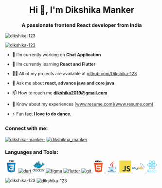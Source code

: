 <h1 align="center">Hi 👋, I'm Dikshika Manker</h1>
<h3 align="center">A passionate frontend React developer from India</h3>

<p align="left"> <img src="https://komarev.com/ghpvc/?username=dikshika-123&label=Profile%20views&color=0e75b6&style=flat" alt="dikshika-123" /> </p>

<p align="left"> <a href="https://github.com/ryo-ma/github-profile-trophy"><img src="https://github-profile-trophy.vercel.app/?username=dikshika-123" alt="dikshika-123" /></a> </p>

- 🔭 I’m currently working on **Chat Application**

- 🌱 I’m currently learning **React and Flutter**

- 👨‍💻 All of my projects are available at [github.com/Dikshika-123](github.com/Dikshika-123)

- 💬 Ask me about **react, advance java and core java**

- 📫 How to reach me **dikshika2019@gmail.com**

- 📄 Know about my experiences [www.resume.com](www.resume.com)

- ⚡ Fun fact **I love to do dance.**

<h3 align="left">Connect with me:</h3>
<p align="left">
<a href="https://linkedin.com/in/dikshika-manker-" target="blank"><img align="center" src="https://raw.githubusercontent.com/rahuldkjain/github-profile-readme-generator/master/src/images/icons/Social/linked-in-alt.svg" alt="dikshika-manker-" height="30" width="40" /></a>
<a href="https://instagram.com/dikshikha_manker" target="blank"><img align="center" src="https://raw.githubusercontent.com/rahuldkjain/github-profile-readme-generator/master/src/images/icons/Social/instagram.svg" alt="dikshikha_manker" height="30" width="40" /></a>
</p>

<h3 align="left">Languages and Tools:</h3>
<p align="left"> <a href="https://www.w3schools.com/css/" target="_blank" rel="noreferrer"> <img src="https://raw.githubusercontent.com/devicons/devicon/master/icons/css3/css3-original-wordmark.svg" alt="css3" width="40" height="40"/> </a> <a href="https://dart.dev" target="_blank" rel="noreferrer"> <img src="https://www.vectorlogo.zone/logos/dartlang/dartlang-icon.svg" alt="dart" width="40" height="40"/> </a> <a href="https://www.docker.com/" target="_blank" rel="noreferrer"> <img src="https://raw.githubusercontent.com/devicons/devicon/master/icons/docker/docker-original-wordmark.svg" alt="docker" width="40" height="40"/> </a> <a href="https://www.figma.com/" target="_blank" rel="noreferrer"> <img src="https://www.vectorlogo.zone/logos/figma/figma-icon.svg" alt="figma" width="40" height="40"/> </a> <a href="https://flutter.dev" target="_blank" rel="noreferrer"> <img src="https://www.vectorlogo.zone/logos/flutterio/flutterio-icon.svg" alt="flutter" width="40" height="40"/> </a> <a href="https://git-scm.com/" target="_blank" rel="noreferrer"> <img src="https://www.vectorlogo.zone/logos/git-scm/git-scm-icon.svg" alt="git" width="40" height="40"/> </a> <a href="https://www.w3.org/html/" target="_blank" rel="noreferrer"> <img src="https://raw.githubusercontent.com/devicons/devicon/master/icons/html5/html5-original-wordmark.svg" alt="html5" width="40" height="40"/> </a> <a href="https://www.java.com" target="_blank" rel="noreferrer"> <img src="https://raw.githubusercontent.com/devicons/devicon/master/icons/java/java-original.svg" alt="java" width="40" height="40"/> </a> <a href="https://developer.mozilla.org/en-US/docs/Web/JavaScript" target="_blank" rel="noreferrer"> <img src="https://raw.githubusercontent.com/devicons/devicon/master/icons/javascript/javascript-original.svg" alt="javascript" width="40" height="40"/> </a> <a href="https://www.mysql.com/" target="_blank" rel="noreferrer"> <img src="https://raw.githubusercontent.com/devicons/devicon/master/icons/mysql/mysql-original-wordmark.svg" alt="mysql" width="40" height="40"/> </a> <a href="https://reactjs.org/" target="_blank" rel="noreferrer"> <img src="https://raw.githubusercontent.com/devicons/devicon/master/icons/react/react-original-wordmark.svg" alt="react" width="40" height="40"/> </a> </p>

<p><img align="left" src="https://github-readme-stats.vercel.app/api/top-langs?username=dikshika-123&show_icons=true&locale=en&layout=compact" alt="dikshika-123" /></p>

<p>&nbsp;<img align="center" src="https://github-readme-stats.vercel.app/api?username=dikshika-123&show_icons=true&locale=en" alt="dikshika-123" /></p>


